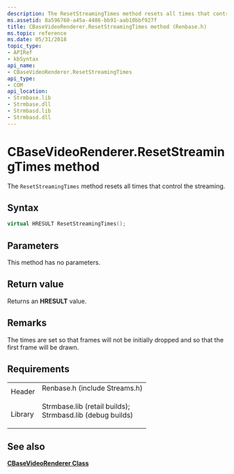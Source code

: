 ```yaml
---
description: The ResetStreamingTimes method resets all times that control the streaming.
ms.assetid: 8a596760-a45a-4486-bb91-aab10bbf927f
title: CBaseVideoRenderer.ResetStreamingTimes method (Renbase.h)
ms.topic: reference
ms.date: 05/31/2018
topic_type: 
- APIRef
- kbSyntax
api_name: 
- CBaseVideoRenderer.ResetStreamingTimes
api_type: 
- COM
api_location: 
- Strmbase.lib
- Strmbase.dll
- Strmbasd.lib
- Strmbasd.dll
---
```


# CBaseVideoRenderer.ResetStreamingTimes method

The `ResetStreamingTimes` method resets all times that control the streaming.

## Syntax


```C++
virtual HRESULT ResetStreamingTimes();
```



## Parameters

This method has no parameters.

## Return value

Returns an **HRESULT** value.

## Remarks

The times are set so that frames will not be initially dropped and so that the first frame will be drawn.

## Requirements



|                    |                                                                                                                                                                                            |
|--------------------|--------------------------------------------------------------------------------------------------------------------------------------------------------------------------------------------|
| Header<br/>  | <dl> <dt>Renbase.h (include Streams.h)</dt> </dl>                                                                                   |
| Library<br/> | <dl> <dt>Strmbase.lib (retail builds); </dt> <dt>Strmbasd.lib (debug builds)</dt> </dl> |



## See also

<dl> <dt>

[**CBaseVideoRenderer Class**](cbasevideorenderer.md)
</dt> </dl>

 

 




